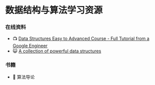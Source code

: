 # 数据结构与算法学习资源

### 在线资料

* :tv: [Data Structures Easy to Advanced Course - Full Tutorial from a Google Engineer](https://www.youtube.com/watch?v=RBSGKlAvoiM)
* :smiley_cat: [A collection of powerful data structures](https://github.com/williamfiset/data-structures)

### 书籍

* :book: 算法导论
